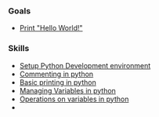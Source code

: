 ### Goals
* [Print "Hello World!"](https://nagasudhir.blogspot.com/2020/04/print-hello-world_54.html)

### Skills
* [Setup Python Development environment](https://nagasudhir.blogspot.com/2020/04/setup-python-development-environment_14.html)
* [Commenting in python](https://nagasudhir.blogspot.com/2020/04/comments-in-python.html)
* [Basic printing in python](https://nagasudhir.blogspot.com/2020/04/basic-printing-in-python.html)
* [Managing Variables in python](https://nagasudhir.blogspot.com/2020/04/managing-variables-in-python.html)
* [Operations on variables in python](https://nagasudhir.blogspot.com/2020/04/operations-on-variables-in-python.html)
* 
<!--stackedit_data:
eyJoaXN0b3J5IjpbLTEzNjg2MzQ4NjldfQ==
-->